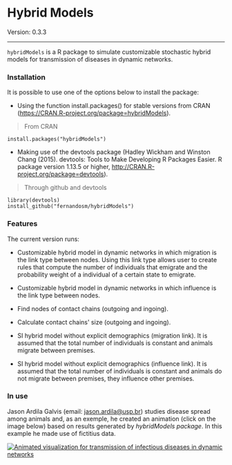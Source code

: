 Hybrid Models
====
Version: 0.3.3

___

`hybridModels` is a R package to simulate customizable stochastic hybrid models for transmission of diseases in dynamic networks.

### Installation ###
It is possible to use one of the options below to install the package:

* Using the function install.packages() for stable versions from CRAN (https://CRAN.R-project.org/package=hybridModels).

> From CRAN
```
install.packages("hybridModels")
```

* Making use of the devtools package (Hadley Wickham and Winston Chang (2015). devtools: Tools to Make Developing R Packages Easier. R package version 1.13.5 or higher, http://CRAN.R-project.org/package=devtools).

> Through github and devtools
```
library(devtools)
install_github("fernandosm/hybridModels")
```

### Features ###

The current version runs:

* Customizable hybrid model in dynamic networks in which migration is the link type between nodes. Using this link type allows user to create rules that compute the number of individuals that emigrate and the probability weight of a individual of a certain state to emigrate.

* Customizable hybrid model in dynamic networks in which influence is the link type between nodes.

* Find nodes of contact chains (outgoing and ingoing).

* Calculate contact chains' size (outgoing and ingoing).

* SI hybrid model without explicit demographics (migration link). It is assumed that the total number of individuals is constant and animals migrate between premises.

* SI hybrid model without explicit demographics (influence link). It is assumed that the total number of individuals is constant and animals do not migrate between premises, they influence other premises.

### In use ###

Jason Ardila Galvis (email: jason.ardila@usp.br) studies disease spread among animals and, as an exemple, he created an animation (click on the image below) based on results generated by *hybridModels package*. In this example he made use of fictitius data.

[![Animated visualization for transmission of infectious diseases in dynamic networks](https://img.youtube.com/vi/GKEWrxC6DxE/maxresdefault.jpg)](https://www.youtube.com/watch?v=GKEWrxC6DxE&feature "Animated visualization for transmission of infectious diseases in dynamic networks")
